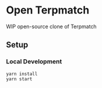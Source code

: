 # Open Terpmatch

WIP open-source clone of Terpmatch

## Setup

### Local Development
    yarn install
    yarn start
